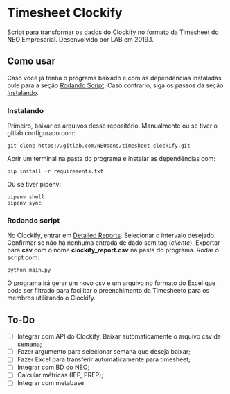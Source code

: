 # Timesheet Clockify

Script para transformar os dados do Clockify no formato da Timesheet do NEO Empresarial. Desenvolvido por LAB em 2019.1.

## Como usar

Caso você já tenha o programa baixado e com as dependências instaladas pule para a seção [Rodando Script](#rodando-script). Caso contrario, siga os passos da seção [Instalando](#instalando).

### Instalando
Primeiro, baixar os arquivos desse repositório. Manualmente ou se tiver o gitlab configurado com:
```
git clone https://gitlab.com/NEOsons/timesheet-clockify.git 
```
Abrir um terminal na pasta do programa e instalar as dependências com:

```
pip install -r requirements.txt
```
Ou se tiver pipenv:
```
pipenv shell
pipenv sync
```
### Rodando script

No Clockify, entrar em [Detailed Reports](https://clockify.me/reports/detailed). Selecionar o intervalo desejado. Confirmar se não há nenhuma entrada de dado sem tag (_cliente_). Exportar para __csv__ com o nome __clockify_report.csv__ na pasta do programa. Rodar o script com:

```
python main.py
```

O programa irá gerar um novo csv e um arquivo no formato do Excel que pode ser filtrado para facilitar o preenchimento da Timesheeto para os membros utilizando o Clockify.

## To-Do

- [ ] Integrar com API do Clockify. Baixar automaticamente o arquivo csv da semana;
- [ ] Fazer argumento para selecionar semana que deseja baixar;
- [ ] Fazer Excel para transferir automaticamente para timesheet;
- [ ] Integrar com BD do NEO;
- [ ] Calcular métricas (IEP, PREP);
- [ ] Integrar com metabase.